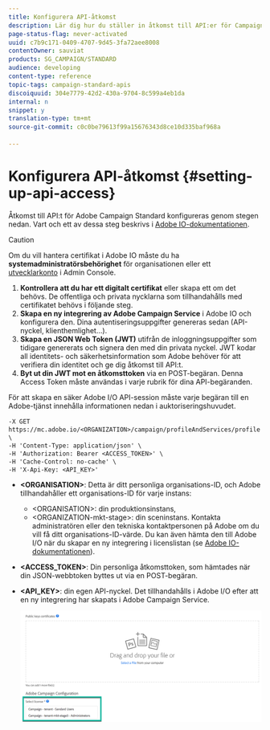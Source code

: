 ```yaml
---
title: Konfigurera API-åtkomst
description: Lär dig hur du ställer in åtkomst till API:er för Campaign Standard.
page-status-flag: never-activated
uuid: c7b9c171-0409-4707-9d45-3fa72aee8008
contentOwner: sauviat
products: SG_CAMPAIGN/STANDARD
audience: developing
content-type: reference
topic-tags: campaign-standard-apis
discoiquuid: 304e7779-42d2-430a-9704-8c599a4eb1da
internal: n
snippet: y
translation-type: tm+mt
source-git-commit: c0c0be79613f99a15676343d8ce10d335baf968a

---
```



# Konfigurera API-åtkomst {#setting-up-api-access}

Åtkomst till API:t för Adobe Campaign Standard konfigureras genom stegen nedan. Vart och ett av dessa steg beskrivs i [Adobe IO-dokumentationen](https://www.adobe.io/authentication/auth-methods.html#!AdobeDocs/adobeio-auth/master/AuthenticationOverview/ServiceAccountIntegration.md).

>[!CAUTION]
>
>Om du vill hantera certifikat i Adobe IO måste du ha <b>systemadministratörsbehörighet</b> för organisationen eller ett <a href="https://helpx.adobe.com/enterprise/using/manage-developers.html">utvecklarkonto</a> i Admin Console.

1. **Kontrollera att du har ett digitalt certifikat** eller skapa ett om det behövs. De offentliga och privata nycklarna som tillhandahålls med certifikatet behövs i följande steg.
1. **Skapa en ny integrering av Adobe Campaign Service** i Adobe IO och konfigurera den. Dina autentiseringsuppgifter genereras sedan (API-nyckel, klienthemlighet...).
1. **Skapa en JSON Web Token (JWT)** utifrån de inloggningsuppgifter som tidigare genererats och signera den med din privata nyckel. JWT kodar all identitets- och säkerhetsinformation som Adobe behöver för att verifiera din identitet och ge dig åtkomst till API:t.
1. **Byt ut din JWT mot en åtkomsttoken** via en POST-begäran. Denna Access Token måste användas i varje rubrik för dina API-begäranden.

För att skapa en säker Adobe I/O API-session måste varje begäran till en Adobe-tjänst innehålla informationen nedan i auktoriseringshuvudet.

```
-X GET https://mc.adobe.io/<ORGANIZATION>/campaign/profileAndServices/profile \
-H 'Content-Type: application/json' \
-H 'Authorization: Bearer <ACCESS_TOKEN>' \
-H 'Cache-Control: no-cache' \
-H 'X-Api-Key: <API_KEY>'
```

* **&lt;ORGANISATION>**: Detta är ditt personliga organisations-ID, och Adobe tillhandahåller ett organisations-ID för varje instans:

   * &lt;ORGANISATION>: din produktionsinstans,
   * &lt;ORGANIZATION-mkt-stage>: din sceninstans.
   Kontakta administratören eller den tekniska kontaktpersonen på Adobe om du vill få ditt organisations-ID-värde. Du kan även hämta den till Adobe I/O när du skapar en ny integrering i licenslistan (se <a href="https://www.adobe.io/authentication.html">Adobe IO-dokumentationen</a>).

* **&lt;ACCESS_TOKEN>**: Din personliga åtkomsttoken, som hämtades när din JSON-webbtoken byttes ut via en POST-begäran.

* **&lt;API_KEY>**: din egen API-nyckel. Det tillhandahålls i Adobe I/O efter att en ny integrering har skapats i Adobe Campaign Service.

   ![alt-text](assets/tenant.png)

